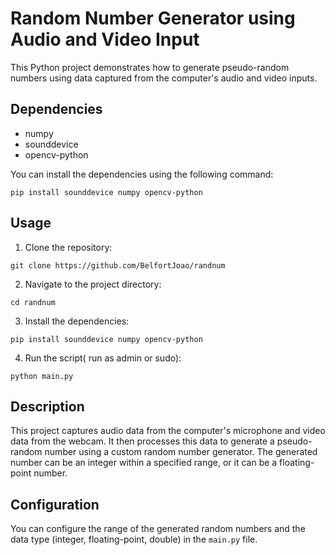 

# Random Number Generator using Audio and Video Input

This Python project demonstrates how to generate pseudo-random numbers using data captured from the computer's audio and video inputs.

## Dependencies

- numpy
- sounddevice
- opencv-python

You can install the dependencies using the following command:

```
pip install sounddevice numpy opencv-python
```

## Usage

1. Clone the repository:
```
git clone https://github.com/BelfortJoao/randnum
```

2. Navigate to the project directory:
```
cd randnum
```

3. Install the dependencies:
```
pip install sounddevice numpy opencv-python
```

4. Run the script( run as admin or sudo):
```
python main.py
```

## Description

This project captures audio data from the computer's microphone and video data from the webcam. It then processes this data to generate a pseudo-random number using a custom random number generator. The generated number can be an integer within a specified range, or it can be a floating-point number.

## Configuration

You can configure the range of the generated random numbers and the data type (integer, floating-point, double) in the `main.py` file.

